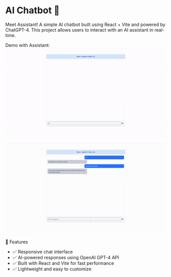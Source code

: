 # AI Chatbot 🤖
Meet Assistant! A simple AI chatbot built using React + Vite and powered by ChatGPT-4. This project allows users to interact with an AI assistant in real-time.

Demo with Assistant:
![Intro of ChatBot](assets/GIF/ChatBot(Intro).gif)

![Philippines Travel Itinerary with Assistant](assets/GIF/ChatBot-Question.gif)

🚀 Features
- ✅ Responsive chat interface
- ✅ AI-powered responses using OpenAI GPT-4 API
- ✅ Built with React and Vite for fast performance
- ✅ Lightweight and easy to customize



